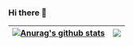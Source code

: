 ### Hi there 👋
| <a href="https://github.com/mohsen2hasani"><img align="center" src="https://github-readme-stats.vercel.app/api?username=mohsen2hasani&show_icons=true&include_all_commits=true&theme=buefy&hide_border=true" alt="Anurag's github stats" /></a> | <a href="https://github.com/mohsen2hasani"><img align="center" src="https://github-readme-stats.vercel.app/api/top-langs/?username=mohsen2hasani&layout=compact&theme=buefy&hide_border=true" /></a> |
| ------------- | ------------- |
